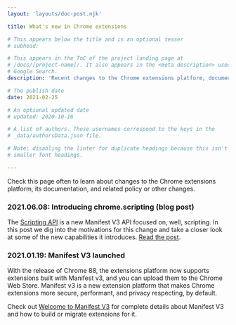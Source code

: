 ```yaml
---
layout: 'layouts/doc-post.njk'

title: What's new in Chrome extensions

# This appears below the title and is an optional teaser
# subhead:

# This appears in the ToC of the project landing page at
# /docs/[project-name]/. It also appears in the <meta description> used in
# Google Search.
description: 'Recent changes to the Chrome extensions platform, documentation, and policy'

# The publish date
date: 2021-02-25

# An optional updated date
# updated: 2020-10-16

# A list of authors. These usernames correspond to the keys in the
# _data/authorsData.json file.

# Note: disabling the linter for duplicate headings because this isn't hierarchical and it needs
# smaller font headings.

---
```

<!--lint disable no-duplicate-headings-->
<!--lint disable first-heading-level-->

Check this page often to learn about changes to the Chrome extensions platform,
its documentation, and related policy or other changes.

### 2021.06.08: Introducing chrome.scripting (blog post)

The [Scripting API](/docs/extensions/reference/scripting/) is a new Manifest V3 API focused on,
well, scripting. In this post we dig into the motivations for this change and take a closer look at
some of the new capabilities it introduces. [Read the post](/blog/crx-scripting-api).

### 2021.01.19: Manifest V3 launched

With the release of Chrome 88, the extensions platform now supports extensions
built with Manifest v3, and you can upload them to the Chrome Web Store.
Manifest v3 is a new extension platform that makes Chrome extensions more
secure, performant, and privacy respecting, by default.

Check out [Welcome to Manifest V3](/docs/extensions/mv3/intro/) for complete
details about Manifest V3 and how to build or migrate extensions for it.
